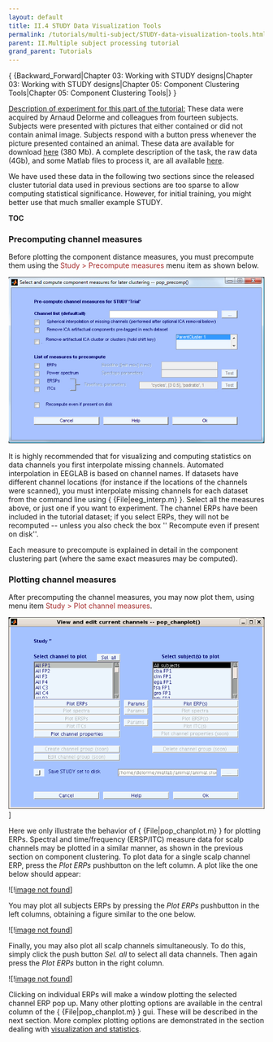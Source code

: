 ```yaml
---
layout: default
title: II.4 STUDY Data Visualization Tools
permalink: /tutorials/multi-subject/STUDY-data-visualization-tools.html
parent: II.Multiple subject processing tutorial
grand_parent: Tutorials 
---
```


{ {Backward_Forward\|Chapter 03: Working with STUDY designs\|Chapter 03:
Working with STUDY designs\|Chapter 05: Component Clustering
Tools\|Chapter 05: Component Clustering Tools\|} }

<u>Description of experiment for this part of the tutorial:</u> These
data were acquired by Arnaud Delorme and colleagues from fourteen
subjects. Subjects were presented with pictures that either contained or
did not contain animal image. Subjects respond with a button press
whenever the picture presented contained an animal. These data are
available for download [here](ftp://sccn.ucsd.edu/pub/animal_study.zip)
(380 Mb). A complete description of the task, the raw data (4Gb), and
some Matlab files to process it, are all available
[here](http://www.sccn.ucsd.edu/~arno/fam2data/publicly_available_EEG_data.html).

We have used these data in the following two sections since the released
cluster tutorial data used in previous sections are too sparse to allow
computing statistical significance. However, for initial training, you
might better use that much smaller example STUDY.

__TOC__

### Precomputing channel measures

Before plotting the component distance measures, you must precompute
them using the <font color=brown>Study \> Precompute measures</font>
menu item as shown below.


![px](/assets/images/Pop_precomp.jpg)



It is highly recommended that for visualizing and computing statistics
on data channels you first interpolate missing channels. Automated
interpolation in EEGLAB is based on channel names. If datasets have
different channel locations (for instance if the locations of the
channels were scanned), you must interpolate missing channels for each
dataset from the command line using { {File\|eeg_interp.m} }. Select all
the measures above, or just one if you want to experiment. The channel
ERPs have been included in the tutorial dataset; if you select ERPs,
they will not be recomputed -- unless you also check the box ''
Recompute even if present on disk''.

Each measure to precompute is explained in detail in the component
clustering part (where the same exact measures may be computed).

### Plotting channel measures

After precomputing the channel measures, you may now plot them, using
menu item <font color=brown>Study \> Plot channel measures</font>.


![600px](/assets/images/Pop_chanplot.gif)\]



Here we only illustrate the behavior of { {File\|pop_chanplot.m} } for
plotting ERPs. Spectral and time/frequency (ERSP/ITC) measure data for
scalp channels may be plotted in a similar manner, as shown in the
previous section on component clustering. To plot data for a single
scalp channel ERP, press the *Plot ERPs* pushbutton on the left column.
A plot like the one below should appear:



![\![image not found](/assets/images/Erp1.gif)\]



You may plot all subjects ERPs by pressing the *Plot ERPs* pushbutton in
the left columns, obtaining a figure similar to the one below.



![\![image not found](/assets/images/Erp2.gif)\]



Finally, you may also plot all scalp channels simultaneously. To do
this, simply click the push button *Sel. all* to select all data
channels. Then again press the *Plot ERPs* button in the right column.



![\![image not found](/assets/images/Erp3.gif)\]



Clicking on individual ERPs will make a window plotting the selected
channel ERP pop up. Many other plotting options are available in the
central column of the { {File\|pop_chanplot.m} } gui. These will be
described in the next section.
More complex plotting options are demonstrated in the section dealing
with [visualization and
statistics](/Chapter_06:_Study_Statistics_and_Visualization_Options "wikilink").
